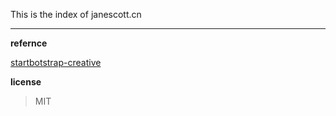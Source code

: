 This is the index of janescott.cn

-------------------------------------

**refernce**

[startbotstrap-creative](https://blackrockdigital.github.io/startbootstrap-creative/)

**license**

>  MIT

